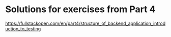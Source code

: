 # Solutions for exercises from Part 4

https://fullstackopen.com/en/part4/structure_of_backend_application_introduction_to_testing
